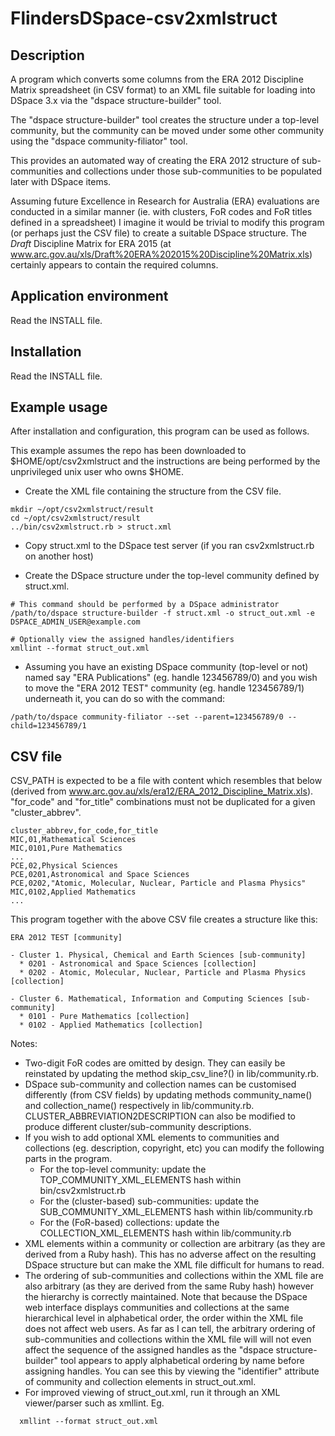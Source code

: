 FlindersDSpace-csv2xmlstruct
============================

Description
-----------

A program which converts some columns from the ERA 2012 Discipline Matrix
spreadsheet (in CSV format) to an XML file suitable for loading into
DSpace 3.x via the "dspace structure-builder" tool.

The "dspace structure-builder" tool creates the structure under a top-level
community, but the community can be moved under some other community using
the "dspace community-filiator" tool.

This provides an automated way of creating the ERA 2012 structure of
sub-communities and collections under those sub-communities to be
populated later with DSpace items.

Assuming future Excellence in Research for Australia (ERA) evaluations
are conducted in a similar manner (ie. with clusters, FoR codes and
FoR titles defined in a spreadsheet) I imagine it would be trivial
to modify this program (or perhaps just the CSV file) to create a
suitable DSpace structure. The *Draft* Discipline Matrix for ERA 2015
(at www.arc.gov.au/xls/Draft%20ERA%202015%20Discipline%20Matrix.xls)
certainly appears to contain the required columns.


Application environment
-----------------------
Read the INSTALL file.


Installation
------------
Read the INSTALL file.


Example usage
-------------

After installation and configuration, this program can be used as follows.

This example assumes the repo has been downloaded to $HOME/opt/csv2xmlstruct
and the instructions are being performed by the unprivileged unix user who
owns $HOME.

- Create the XML file containing the structure from the CSV file.
```
mkdir ~/opt/csv2xmlstruct/result
cd ~/opt/csv2xmlstruct/result
../bin/csv2xmlstruct.rb > struct.xml
```

- Copy struct.xml to the DSpace test server (if you ran
  csv2xmlstruct.rb on another host)

- Create the DSpace structure under the top-level community
  defined by struct.xml.
```
# This command should be performed by a DSpace administrator
/path/to/dspace structure-builder -f struct.xml -o struct_out.xml -e DSPACE_ADMIN_USER@example.com

# Optionally view the assigned handles/identifiers
xmllint --format struct_out.xml
```

- Assuming you have an existing DSpace community (top-level or not)
  named say "ERA Publications" (eg. handle 123456789/0) and you wish to
  move the "ERA 2012 TEST" community (eg. handle 123456789/1)
  underneath it, you can do so with the command:
```
/path/to/dspace community-filiator --set --parent=123456789/0 --child=123456789/1
```

CSV file
--------

CSV_PATH is expected to be a file with content which resembles that below
(derived from www.arc.gov.au/xls/era12/ERA_2012_Discipline_Matrix.xls).
"for_code" and "for_title" combinations must not be duplicated for a
given "cluster_abbrev".

```
cluster_abbrev,for_code,for_title
MIC,01,Mathematical Sciences
MIC,0101,Pure Mathematics
...
PCE,02,Physical Sciences
PCE,0201,Astronomical and Space Sciences
PCE,0202,"Atomic, Molecular, Nuclear, Particle and Plasma Physics"
MIC,0102,Applied Mathematics
...
```

This program together with the above CSV file creates a structure like this:
```
ERA 2012 TEST [community]

- Cluster 1. Physical, Chemical and Earth Sciences [sub-community]
  * 0201 - Astronomical and Space Sciences [collection]
  * 0202 - Atomic, Molecular, Nuclear, Particle and Plasma Physics [collection]

- Cluster 6. Mathematical, Information and Computing Sciences [sub-community]
  * 0101 - Pure Mathematics [collection]
  * 0102 - Applied Mathematics [collection]
```

Notes:
- Two-digit FoR codes are omitted by design. They can easily be
  reinstated by updating the method skip_csv_line?() in
  lib/community.rb.
- DSpace sub-community and collection names can be customised
  differently (from CSV fields) by updating methods
  community_name() and collection_name() respectively in
  lib/community.rb. CLUSTER_ABBREVIATION2DESCRIPTION can also
  be modified to produce different cluster/sub-community
  descriptions.
- If you wish to add optional XML elements to communities and
  collections (eg. description, copyright, etc) you can modify
  the following parts in the program.
  * For the top-level community: update the
    TOP_COMMUNITY_XML_ELEMENTS hash within bin/csv2xmlstruct.rb
  * For the (cluster-based) sub-communities: update the
    SUB_COMMUNITY_XML_ELEMENTS hash within lib/community.rb
  * For the (FoR-based) collections: update the
    COLLECTION_XML_ELEMENTS hash within lib/community.rb
- XML elements within a community or collection are arbitrary (as
  they are derived from a Ruby hash). This has no adverse affect
  on the resulting DSpace structure but can make the XML file
  difficult for humans to read.
- The ordering of sub-communities and collections within the XML
  file are also arbitrary (as they are derived from the same Ruby
  hash) however the hierarchy is correctly maintained. Note that
  because the DSpace web interface displays communities and
  collections at the same hierarchical level in alphabetical
  order, the order within the XML file does not affect web users.
  As far as I can tell, the arbitrary ordering of sub-communities
  and collections within the XML file will will not even affect
  the sequence of the assigned handles as the
  "dspace structure-builder" tool appears to apply alphabetical
  ordering by name before assigning handles. You can see this
  by viewing the "identifier" attribute of community and
  collection elements in struct_out.xml.
- For improved viewing of struct_out.xml, run it through an XML
  viewer/parser such as xmllint. Eg.
```
  xmllint --format struct_out.xml
```

